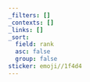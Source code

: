 ```yaml
---
_filters: []
_contexts: []
_links: []
_sort:
  field: rank
  asc: false
  group: false
sticker: emoji//1f4d4
---
```

